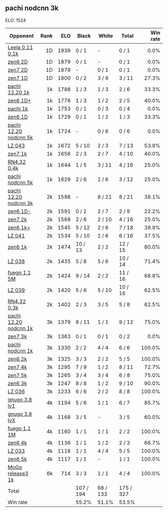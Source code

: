 ## pachi nodcnn 3k ##

ELO: 1524

Opponent | Rank | ELO | Black | White | Total | Win rate
---------|-----:|----:|-------|-------|-------|-------:
[Leela 0.11 0.1k](Leela%200.11%200.1k.md) | 1D | 1939 | 0 / 1 | - | 0 / 1 | 0.0%
[zen6 2D](zen6%202D.md) | 1D | 1879 | 0 / 1 | - | 0 / 1 | 0.0%
[zen7 2D](zen7%202D.md) | 1D | 1878 | - | 0 / 1 | 0 / 1 | 0.0%
[zen7 1D](zen7%201D.md) | 1D | 1800 | 0 / 2 | 3 / 9 | 3 / 11 | 27.3%
[pachi 12.20 1k](pachi%2012.20%201k.md) | 1k | 1788 | 1 / 3 | 1 / 3 | 2 / 6 | 33.3%
[zen6 1D+](zen6%201D+.md) | 1k | 1778 | 1 / 3 | 1 / 2 | 2 / 5 | 40.0%
[pachi 1k](pachi%201k.md) | 1k | 1753 | 0 / 1 | 0 / 3 | 0 / 4 | 0.0%
[zen6 1D](zen6%201D.md) | 1k | 1729 | 0 / 1 | 1 / 2 | 1 / 3 | 33.3%
[pachi 12.20 nodcnn 5k](pachi%2012.20%20nodcnn%205k.md) | 1k | 1724 | - | 0 / 6 | 0 / 6 | 0.0%
[LZ 043](LZ%20043.md) | 1k | 1672 | 5 / 10 | 2 / 3 | 7 / 13 | 53.8%
[zen7 1k](zen7%201k.md) | 1k | 1656 | 2 / 3 | 2 / 7 | 4 / 10 | 40.0%
[RN4.32 0.4k](RN4.32%200.4k.md) | 1k | 1644 | 1 / 5 | 3 / 11 | 4 / 16 | 25.0%
[pachi nodcnn 5k](pachi%20nodcnn%205k.md) | 1k | 1629 | 2 / 6 | 1 / 6 | 3 / 12 | 25.0%
[pachi 12.20 nodcnn 3k](pachi%2012.20%20nodcnn%203k.md) | 2k | 1598 | - | 8 / 21 | 8 / 21 | 38.1%
[zen6 1D-](zen6%201D-.md) | 2k | 1591 | 0 / 2 | 2 / 7 | 2 / 9 | 22.2%
[zen7 2k](zen7%202k.md) | 2k | 1568 | 2 / 6 | 2 / 10 | 4 / 16 | 25.0%
[zen6 1k+](zen6%201k+.md) | 2k | 1545 | 5 / 12 | 2 / 6 | 7 / 18 | 38.9%
[LZ 041](LZ%20041.md) | 2k | 1534 | 5 / 10 | 1 / 6 | 6 / 16 | 37.5%
[zen6 1k](zen6%201k.md) | 2k | 1474 | 10 / 13 | 2 / 2 | 12 / 15 | 80.0%
[LZ 038](LZ%20038.md) | 2k | 1435 | 5 / 8 | 5 / 6 | 10 / 14 | 71.4%
[fuego 1.1 5M](fuego%201.1%205M.md) | 2k | 1424 | 9 / 14 | 2 / 2 | 11 / 16 | 68.8%
[LZ 039](LZ%20039.md) | 2k | 1420 | 5 / 6 | 5 / 10 | 10 / 16 | 62.5%
[RN4.32 0.3k](RN4.32%200.3k.md) | 2k | 1402 | 2 / 3 | 3 / 5 | 5 / 8 | 62.5%
[pachi 12.20 nodcnn 1k](pachi%2012.20%20nodcnn%201k.md) | 3k | 1379 | 8 / 11 | 1 / 1 | 9 / 12 | 75.0%
[zen7 3k](zen7%203k.md) | 3k | 1363 | 0 / 1 | 0 / 1 | 0 / 2 | 0.0%
[pachi nodcnn 1k](pachi%20nodcnn%201k.md) | 3k | 1330 | 2 / 2 | 4 / 4 | 6 / 6 | 100.0%
[zen6 2k](zen6%202k.md) | 3k | 1325 | 3 / 3 | 2 / 2 | 5 / 5 | 100.0%
[zen7 4k](zen7%204k.md) | 3k | 1295 | 7 / 9 | 1 / 2 | 8 / 11 | 72.7%
[zen7 5k](zen7%205k.md) | 3k | 1265 | 3 / 4 | 3 / 4 | 6 / 8 | 75.0%
[zen6 3k](zen6%203k.md) | 3k | 1247 | 8 / 8 | 1 / 2 | 9 / 10 | 90.0%
[LZ 036](LZ%20036.md) | 3k | 1233 | 6 / 6 | 2 / 2 | 8 / 8 | 100.0%
[gnugo 3.8 lv1](gnugo%203.8%20lv1.md) | 4k | 1194 | 5 / 6 | 1 / 1 | 6 / 7 | 85.7%
[gnugo 3.8 lvX](gnugo%203.8%20lvX.md) | 4k | 1168 | 3 / 5 | - | 3 / 5 | 60.0%
[fuego 1.1 1M](fuego%201.1%201M.md) | 4k | 1160 | 1 / 1 | 1 / 1 | 2 / 2 | 100.0%
[zen6 4k](zen6%204k.md) | 4k | 1136 | 1 / 1 | 1 / 2 | 2 / 3 | 66.7%
[LZ 033](LZ%20033.md) | 4k | 1118 | 1 / 1 | 4 / 4 | 5 / 5 | 100.0%
[zen6 5k](zen6%205k.md) | 4k | 1117 | 1 / 1 | - | 1 / 1 | 100.0%
[MoGo release3 1k](MoGo%20release3%201k.md) | 6k | 714 | 3 / 3 | 1 / 1 | 4 / 4 | 100.0%
Total | | | 107 / 194 | 68 / 133 | 175 / 327 | 
Win rate| | | 55.2% | 51.1% | 53.5% | 
